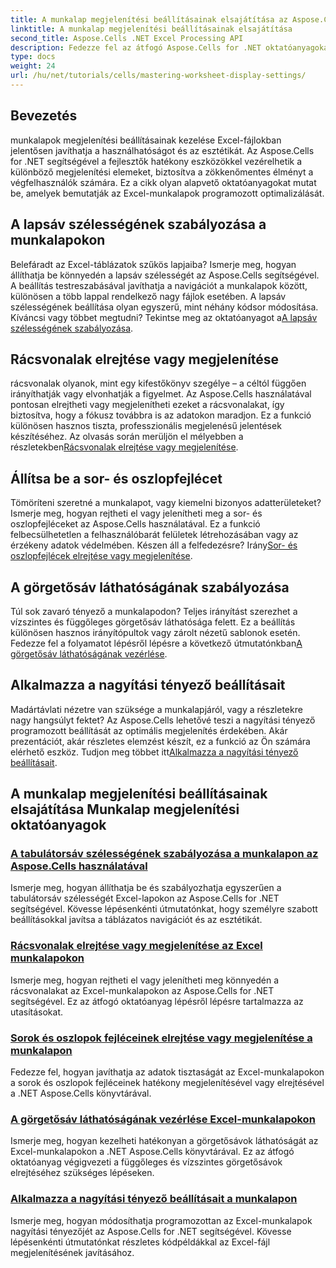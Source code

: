 ```yaml
---
title: A munkalap megjelenítési beállításainak elsajátítása az Aspose.Cells for .NET-ben
linktitle: A munkalap megjelenítési beállításainak elsajátítása
second_title: Aspose.Cells .NET Excel Processing API
description: Fedezze fel az átfogó Aspose.Cells for .NET oktatóanyagokat, amelyek lefedik a munkalapok megjelenítési beállításait, beleértve a rácsvonalakat, a fejléceket, a görgetősávokat, a tabulátorsáv szélességét és a nagyítási beállításokat.
type: docs
weight: 24
url: /hu/net/tutorials/cells/mastering-worksheet-display-settings/
---
```

## Bevezetés

munkalapok megjelenítési beállításainak kezelése Excel-fájlokban jelentősen javíthatja a használhatóságot és az esztétikát. Az Aspose.Cells for .NET segítségével a fejlesztők hatékony eszközökkel vezérelhetik a különböző megjelenítési elemeket, biztosítva a zökkenőmentes élményt a végfelhasználók számára. Ez a cikk olyan alapvető oktatóanyagokat mutat be, amelyek bemutatják az Excel-munkalapok programozott optimalizálását.  

## A lapsáv szélességének szabályozása a munkalapokon  
 Belefáradt az Excel-táblázatok szűkös lapjaiba? Ismerje meg, hogyan állíthatja be könnyedén a lapsáv szélességét az Aspose.Cells segítségével. A beállítás testreszabásával javíthatja a navigációt a munkalapok között, különösen a több lappal rendelkező nagy fájlok esetében. A lapsáv szélességének beállítása olyan egyszerű, mint néhány kódsor módosítása. Kíváncsi vagy többet megtudni? Tekintse meg az oktatóanyagot a[A lapsáv szélességének szabályozása](./controlling-tab-bar-width/).  

## Rácsvonalak elrejtése vagy megjelenítése  
 rácsvonalak olyanok, mint egy kifestőkönyv szegélye – a céltól függően irányíthatják vagy elvonhatják a figyelmet. Az Aspose.Cells használatával pontosan elrejtheti vagy megjelenítheti ezeket a rácsvonalakat, így biztosítva, hogy a fókusz továbbra is az adatokon maradjon. Ez a funkció különösen hasznos tiszta, professzionális megjelenésű jelentések készítéséhez. Az olvasás során merüljön el mélyebben a részletekben[Rácsvonalak elrejtése vagy megjelenítése](./hide-display-gridlines/).  

## Állítsa be a sor- és oszlopfejlécet  
 Tömöríteni szeretné a munkalapot, vagy kiemelni bizonyos adatterületeket? Ismerje meg, hogyan rejtheti el vagy jelenítheti meg a sor- és oszlopfejléceket az Aspose.Cells használatával. Ez a funkció felbecsülhetetlen a felhasználóbarát felületek létrehozásában vagy az érzékeny adatok védelmében. Készen áll a felfedezésre? Irány[Sor- és oszlopfejlécek elrejtése vagy megjelenítése](./hide-display-row-column-headers/).  

## A görgetősáv láthatóságának szabályozása  
 Túl sok zavaró tényező a munkalapodon? Teljes irányítást szerezhet a vízszintes és függőleges görgetősáv láthatósága felett. Ez a beállítás különösen hasznos irányítópultok vagy zárolt nézetű sablonok esetén. Fedezze fel a folyamatot lépésről lépésre a következő útmutatónkban[A görgetősáv láthatóságának vezérlése](./controlling-scroll-bar-visibility/).  

## Alkalmazza a nagyítási tényező beállításait  
 Madártávlati nézetre van szüksége a munkalapjáról, vagy a részletekre nagy hangsúlyt fektet? Az Aspose.Cells lehetővé teszi a nagyítási tényező programozott beállítását az optimális megjelenítés érdekében. Akár prezentációt, akár részletes elemzést készít, ez a funkció az Ön számára elérhető eszköz. Tudjon meg többet itt[Alkalmazza a nagyítási tényező beállításait](./apply-zoom-factor-adjustments/).  

## A munkalap megjelenítési beállításainak elsajátítása Munkalap megjelenítési oktatóanyagok
### [A tabulátorsáv szélességének szabályozása a munkalapon az Aspose.Cells használatával](./controlling-tab-bar-width/)
Ismerje meg, hogyan állíthatja be és szabályozhatja egyszerűen a tabulátorsáv szélességét Excel-lapokon az Aspose.Cells for .NET segítségével. Kövesse lépésenkénti útmutatónkat, hogy személyre szabott beállításokkal javítsa a táblázatos navigációt és az esztétikát.
### [Rácsvonalak elrejtése vagy megjelenítése az Excel munkalapokon](./hide-display-gridlines/)
Ismerje meg, hogyan rejtheti el vagy jelenítheti meg könnyedén a rácsvonalakat az Excel-munkalapokon az Aspose.Cells for .NET segítségével. Ez az átfogó oktatóanyag lépésről lépésre tartalmazza az utasításokat.
### [Sorok és oszlopok fejléceinek elrejtése vagy megjelenítése a munkalapon](./hide-display-row-column-headers/)
Fedezze fel, hogyan javíthatja az adatok tisztaságát az Excel-munkalapokon a sorok és oszlopok fejléceinek hatékony megjelenítésével vagy elrejtésével a .NET Aspose.Cells könyvtárával.
### [A görgetősáv láthatóságának vezérlése Excel-munkalapokon](./controlling-scroll-bar-visibility/)
Ismerje meg, hogyan kezelheti hatékonyan a görgetősávok láthatóságát az Excel-munkalapokon a .NET Aspose.Cells könyvtárával. Ez az átfogó oktatóanyag végigvezeti a függőleges és vízszintes görgetősávok elrejtéséhez szükséges lépéseken.
### [Alkalmazza a nagyítási tényező beállításait a munkalapon](./apply-zoom-factor-adjustments/)
Ismerje meg, hogyan módosíthatja programozottan az Excel-munkalapok nagyítási tényezőjét az Aspose.Cells for .NET segítségével. Kövesse lépésenkénti útmutatónkat részletes kódpéldákkal az Excel-fájl megjelenítésének javításához.